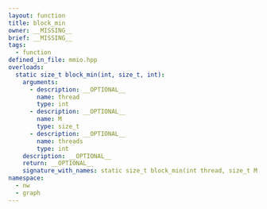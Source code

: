 ```yaml
---
layout: function
title: block_min
owner: __MISSING__
brief: __MISSING__
tags:
  - function
defined_in_file: mmio.hpp
overloads:
  static size_t block_min(int, size_t, int):
    arguments:
      - description: __OPTIONAL__
        name: thread
        type: int
      - description: __OPTIONAL__
        name: M
        type: size_t
      - description: __OPTIONAL__
        name: threads
        type: int
    description: __OPTIONAL__
    return: __OPTIONAL__
    signature_with_names: static size_t block_min(int thread, size_t M, int threads)
namespace:
  - nw
  - graph
---
```

